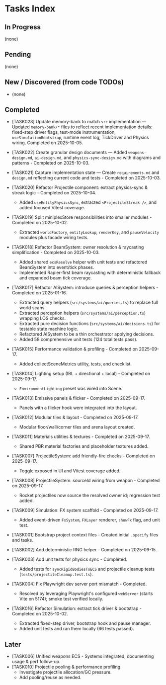 # Tasks Index

## In Progress

(none)

## Pending

(none)

## New / Discovered (from code TODOs)

- (none)

## Completed

- [TASK023] Update memory-bank to match `src` implementation — Updated
  `memory-bank/*` files to reflect recent implementation details: fixed-step
  driver flags, test-mode instrumentation, `useSimulationBootstrap`, runtime
  event log, TickDriver and Physics wiring. Completed on 2025-10-05.

- [TASK022] Create granular design documents — Added `weapons-design.md`,
  `ai-design.md`, and `physics-sync-design.md` with diagrams and patterns -
  Completed on 2025-10-03.
- [TASK021] Capture implementation state — Create `requirements.md` and
  `design.md` reflecting current code and tests - Completed on 2025-10-03.
- [TASK020] Refactor Projectile component: extract physics-sync & streak logic - Completed on 2025-10-04.
  - Added `useEntityPhysicsSync`, extracted `<ProjectileStreak />`, and added focused Vitest coverage.
- [TASK019] Split miniplexStore responsibilities into smaller modules - Completed on 2025-10-02.
  - Extracted `worldFactory`, `entityLookup`, `renderKey`, and `pauseVelocity` modules plus facade wiring tests.
- [TASK018] Refactor BeamSystem: owner resolution & raycasting simplification - Completed on 2025-10-03.
  - Added shared `ecsResolve` helper with unit tests and refactored BeamSystem into event/tick phases.
  - Implemented Rapier-first beam raycasting with deterministic fallback and expanded beam tick coverage.
- [TASK017] Refactor AISystem: introduce queries & perception helpers - Completed on 2025-01-16.
  - Extracted query helpers (`src/systems/ai/queries.ts`) to replace full world scans.
  - Extracted perception helpers (`src/systems/ai/perception.ts`) wrapping LOS checks.
  - Extracted pure decision functions (`src/systems/ai/decisions.ts`) for testable state machine logic.
  - Refactored AISystem to be a thin orchestrator applying decisions.
  - Added 58 comprehensive unit tests (124 total tests pass).

- [TASK015] Performance validation & profiling - Completed on 2025-09-17.
  - Added collectSceneMetrics utility, tests, and checklist.

- [TASK014] Lighting setup (IBL + directional + local) - Completed on 2025-09-17.
  - `EnvironmentLighting` preset was wired into Scene.

- [TASK013] Emissive panels & flicker - Completed on 2025-09-17.
  - Panels with a flicker hook were integrated into the layout.

- [TASK012] Modular tiles & layout - Completed on 2025-09-17.
  - Modular floor/wall/corner tiles and arena layout created.

- [TASK011] Materials utilities & textures - Completed on 2025-09-17.
  - Shared PBR material factories and placeholder textures added.

- [TASK007] ProjectileSystem: add friendly-fire checks - Completed on 2025-09-17.
  - Toggle exposed in UI and Vitest coverage added.

- [TASK008] ProjectileSystem: sourceId wiring from weapon - Completed on 2025-09-17.
  - Rocket projectiles now source the resolved owner id; regression test added.

- [TASK009] Simulation: FX system scaffold - Completed on 2025-09-17.
  - Added event-driven `FxSystem`, `FXLayer` renderer, `showFx` flag, and unit test.

- [TASK001] Bootstrap project context files - Created initial `.specify` files and tasks.
- [TASK002] Add deterministic RNG helper - Completed on 2025-09-15.
- [TASK003] Add unit tests for physics sync - Completed.
  - Added tests for `syncRigidBodiesToECS` and projectile cleanup tests (`tests/projectileCleanup.test.ts`).

- [TASK004] Fix Playwright dev server port mismatch - Completed.
  - Resolved by leveraging Playwright's configured `webServer` (starts Vite on 5174); smoke test verified locally.

- [TASK016] Refactor Simulation: extract tick driver & bootstrap - Completed on 2025-10-02.
  - Extracted fixed-step driver, bootstrap hook and pause manager.
  - Added unit tests and ran them locally (66 tests passed).

## Later

- [TASK006] Unified weapons ECS - Systems integrated; documenting usage & perf follow-up.
- [TASK010] Projectile pooling & performance profiling
  - Investigate projectile allocation/GC pressure.
  - Add pooling/reuse as needed.
